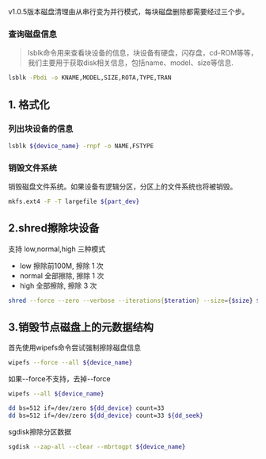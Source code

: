 
v1.0.5版本磁盘清理由从串行变为并行模式，每块磁盘删除都需要经过三个步。

### 查询磁盘信息

> lsblk命令用来查看块设备的信息，块设备有硬盘，闪存盘，cd-ROM等等，我们主要用于获取disk相关信息，包括name、model、size等信息.

```bash
lsblk -Pbdi -o KNAME,MODEL,SIZE,ROTA,TYPE,TRAN
```

## 1. 格式化

### 列出块设备的信息

```bash
lsblk ${device_name} -rnpf -o NAME,FSTYPE
```

### 销毁文件系统

销毁磁盘文件系统。如果设备有逻辑分区，分区上的文件系统也将被销毁。

```bash
mkfs.ext4 -F -T largefile ${part_dev}
```

## 2.shred擦除块设备

支持 low,normal,high 三种模式

* low 擦除前100M, 擦除 1 次
* normal 全部擦除, 擦除 1 次
* high 全部擦除, 擦除 3 次

```bash
shred --force --zero --verbose --iterations{$teration} --size={$size} ${device_name}
```

## 3.销毁节点磁盘上的元数据结构

首先使用wipefs命令尝试强制擦除磁盘信息

```bash
wipefs --force --all ${device_name}
```

如果--force不支持，去掉--force

```bash
wipefs --all ${device_name}
```

```bash
dd bs=512 if=/dev/zero ${dd_device} count=33
dd bs=512 if=/dev/zero ${dd_device} count=33 ${dd_seek}
```

sgdisk擦除分区数据

```bash
sgdisk --zap-all --clear --mbrtogpt ${device_name}
```
